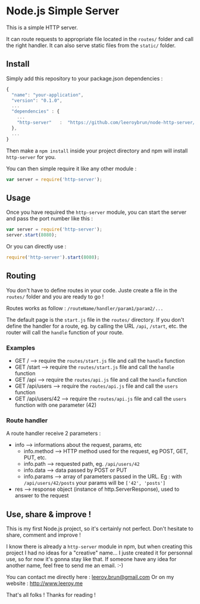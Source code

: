 # Node.js Simple Server

This is a simple HTTP server.

It can route requests to appropriate file located in the `routes/` folder and call the right handler.
It can also serve static files from the `static/` folder.

## Install

Simply add this repository to your package.json dependencies :

```javascript
{
  "name": "your-application",
  "version": "0.1.0",
  ...
  "dependencies" : {
    ...
    "http-server"   :  "https://github.com/leeroybrun/node-http-server/tarball/master"
  },  
  ...
}
```

Then make a `npm install` inside your project directory and npm will install `http-server` for you.

You can then simple require it like any other module :

```javascript
var server = require('http-server');
```

## Usage

Once you have required the `http-server` module, you can start the server and pass the port number like this :

```javascript
var server = require('http-server');
server.start(8080);
```

Or you can directly use :

```javascript
require('http-server').start(8080);
```

## Routing

You don't have to define routes in your code. Juste create a file in the `routes/` folder and you are ready to go !

Routes works as follow : `/routeName/handler/param1/param2/...`

The default page is the `start.js` file in the `routes/` directory.
If you don't define the handler for a route, eg. by calling the URL `/api`, `/start`, etc. the router will call the `handle` function of your route.

### Examples

* GET / --> require the `routes/start.js` file and call the `handle` function
* GET /start --> require the `routes/start.js` file and call the `handle` function
* GET /api --> require the `routes/api.js` file and call the `handle` function
* GET /api/users --> require the `routes/api.js` file and call the `users` function
* GET /api/users/42 --> require the `routes/api.js` file and call the `users` function with one parameter (42)

### Route handler

A route handler receive 2 parameters :

* info --> informations about the request, params, etc
    * info.method --> HTTP method used for the request, eg POST, GET, PUT, etc.
    * info.path   --> requested path, eg. `/api/users/42`
    * info.data   --> data passed by POST or PUT
    * info.params --> array of parameters passed in the URL. Eg : with `/api/users/42/posts` your params will be `['42', 'posts']`
* res  --> response object (instance of http.ServerResponse), used to answer to the request

## Use, share & improve !

This is my first Node.js project, so it's certainly not perfect. Don't hesitate to share, comment and improve !

I know there is already a `http-server` module in npm, but when creating this project I had no ideas for a "creative" name...
I juste created it for personnal use, so for now it's gonna stay like that. If someone have any idea for another name, feel free to send me an email. :-)

You can contact me directly here : leeroy.brun@gmail.com
Or on my website : http://www.leeroy.me

That's all folks ! Thanks for reading !